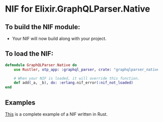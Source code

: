 # NIF for Elixir.GraphQLParser.Native

## To build the NIF module:

- Your NIF will now build along with your project.

## To load the NIF:

```elixir
defmodule GraphQLParser.Native do
    use Rustler, otp_app: :graphql_parser, crate: "graphqlparser_native"

    # When your NIF is loaded, it will override this function.
    def add(_a, _b), do: :erlang.nif_error(:nif_not_loaded)
end
```

## Examples

[This](https://github.com/hansihe/NifIo) is a complete example of a NIF written in Rust.
